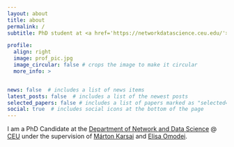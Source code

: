 ```yaml
---
layout: about
title: about
permalink: /
subtitle: PhD student at <a href='https://networkdatascience.ceu.edu/'>DNDS</a>.

profile:
  align: right
  image: prof_pic.jpg
  image_circular: false # crops the image to make it circular
  more_info: >


news: false  # includes a list of news items
latest_posts: false  # includes a list of the newest posts
selected_papers: false # includes a list of papers marked as "selected={true}"
social: true  # includes social icons at the bottom of the page
---
```




I am a PhD Candidate at the [Department of Network and Data Science](https://networkdatascience.ceu.edu/) @ [CEU](https://www.ceu.edu/) under the supervision of [Márton Karsai](https://www.martonkarsai.com/) and [Elisa Omodei](https://elisaomodei.weebly.com/). 
